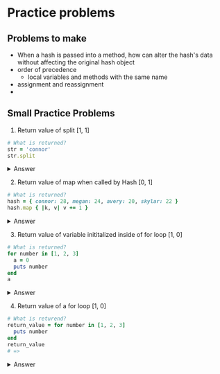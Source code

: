 # Practice problems

## Problems to make

* When a hash is passed into a method, how can alter the hash's data without affecting the original hash object
* order of precedence
  * local variables and methods with the same name
* assignment and reassignment
* 

## Small Practice Problems

1. Return value of split [1, 1]
```ruby
# What is returned?
str = 'connor'
str.split
```

<details>
  <summary>Answer</summary>
  <pre>
  <code># => ["connor"]</code>
  </pre>
</details>


2. Return value of map when called by Hash [0, 1]

```ruby
# What is returned?
hash = { connor: 28, megan: 24, avery: 20, skylar: 22 }
hash.map { |k, v| v += 1 }
```

<details>
  <summary>Answer</summary>
  <pre>
  <code># => [29, 25, 21, 23]</code>
  </pre>
</details>



3. Return value of variable inititalized inside of for loop [1, 0]

```ruby
# What is returned?
for number in [1, 2, 3]
  a = 0
  puts number
end
a
```
<details>
  <summary>Answer</summary>
<pre>
<code># 0</code>
<pre>
</details>


4. Return value of a for loop [1, 0]

```ruby
# What is returend?
return_value = for number in [1, 2, 3]
  puts number
end
return_value
# =>
```
<details>
  <summary>Answer</summary>
<pre>
<code>[1, 2, 3]</code>
</pre>
<details>



5. Using `until `as a modifier

```ruby
# print a once it reference a value of at least 10
a = 0
# code here
p a # 11
```
<details>
<summary>Answer</summary>
<pre>
<code>
until a > 10
  a += 1
end
</code>
</pre>
</details>



6. `begin/end` to write a loop that executes the body once before the condition [1, 0]

```ruby
p a # 11
```
<details>
<summary>Answer</summary>
<pre>
begin
  `
end
</pre>
</details>


7. `next` statement to skip over iteration and return value for the block

```ruby
# map over array, if it's multiply by 2
[1, 2, 3].map do |number|
end
```

8. Printing human-readable version of the object

```ruby
# return a human readable version of an object
ary = [1, 2, 3]
# => "[1, 2, 3]"
```

9. What is the return value of `index`

```ruby
b.index { |num| num.odd? }
# => 
```

10. What does the block consider for `index`

```ruby

```

11. What does the following return?

```ruby
['a', 1].sort
```

12. Using `sort` return the array in reversed order [1, 0]

```ruby
ary = [1, 2, 3, 4, 5]

# => [5, 4, 3, 2, 1]
```

13. When using `dup` or `clone` with a collection, what is returned?

```ruby
arr1 = ["a", "b", "c"]
arr2 = arr1.dup
arr2[1].upcase!

arr2
arr1 
```

14. What does `arr1` and `arr2` reference in the following code?

```ruby
arr1 = ["a", "b", "c"]
arr2 = arr1.dup
arr2.map! do |char|
  char.upcase
end

arr1
arr2
```



15. What will be returned when invoking the `add_name` method

```ruby
names = ['connor', 'skylar']

def add_name(arr, name)
  arr = arr + [name]
end

add_names(names, 'avery')
puts names.inspect # => 
```



16. What will `reverse_each` return when called on a Hash?

```ruby
people = { connor: 28, megan: 24, avery: 20, skylar: 22 }
people.reverse_each do |name, age|
  puts name, age
end
# ...
# =>
```



17. What will `reverse_each` return when called on an Array?

```ruby
[1, 2, 3].reverse_each { |num| puts num }
# ...
# => 
```



18. Given an array, drop the number that are less than 3

```ruby
arr = [1, 2, 3, 4, 5]
# => [3, 4, 5]
```



19. Given an array, add items to the array. Modifies the caller.

```ruby
arr = [1, 2, 3]

p arr
# => "[1, 2, 3, 4, 5, 6]"
```



20. Given an array, add items to the array, without modifying the caller.

```ruby
arr = [1, 2, 3]
arr2 = [4, 5, 6]
new_arr = # write solution here
p arr 
# => "[1, 2, 3]"
p new_arr
# => "[1, 2, 3, 4, 5, 6]"Given a string, see if there is a match in the string that matches the word 'connor', return a boolean value.
```



21. Given `str` see if the word 'connor' is matched anywhere in the string, return a boolean [1, 0]

```ruby
str = 'how tall is connor?'

# => true
```



22. Sort the array of arrays which contain numeric strings, we want to sort the outer array so that the inner arrays are ordered according to the *numeric* value of the strings they contain. 

```ruby
arr = [['1', '8', '11'], ['2', '6', '13'], ['2', '12', '15'], ['1', '8', '9']]

# => [["1", "8", "9"], ["1", "8", "11"], ["2", "6", "13"], ["2", "12", "15"]]
```

[Source]: https://launchschool.com/lessons/c53f2250/assignments/c633cf37	"Working With Blocks"



23. Return an integer larger than 13 from the first sub-array and an item with a size less than 6 from the second sub-array. 

```ruby
numbers_and_fruits = [[8, 13, 27], ['apple', 'banana', 'cantaloupe']]
numbers_and_fruits.map do |arr|
  arr.select do |item|
    # write code here
  end
end 
# => [[27], ["apple"]]
```
[Source]: https://launchschool.com/lessons/c53f2250/assignments/c633cf37	"Working With Blocks"



24. Call the `take_block` method and have it print the number 32.

```ruby
def take_block(number, &block)
  block.call(number)
end
```

25. Transform the given array into a hash of grouped values, the `key` is the character and the `value` is an array of all characters.
```ruby
arr = ["a", "l", "p", "h", "a", "b", "e", "t", "s", "o", "u", "p"]

# => {"a"=>["a", "a"], "l"=>["l"], "p"=>["p", "p"], "h"=>["h"], "b"=>["b"], "e"=>["e"],           "t"=>["t"], "s"=>["s"],"o"=>["o"], "u"=>["u"] }
```

26. Given an array, find the sum of each variation of two digits.

```ruby
arr = [1, 2, 3]
# hint, Array.permutation
```

27. Given this data structure write some code to return an array which contains only the hashes where all the integers are even.

```ruby
arr = [{a: [1, 2, 3]}, {b: [2, 4, 6], c: [3, 6], d: [4]}, {e: [8], f: [6, 10]}]

```

28. How would you order this array of number strings by descending numeric value?
```ruby
arr = ['10', '11', '9', '7', '8']
```
<details>
  <summary>Answer</summary>
	<pre>
	arr.sort { |a, b| b.to_i <=> a.to_i }
	</pre>
</details>

*[Sorting, Nested Collections and Working with Blocks] (https://launchschool.com/lessons/c53f2250/assignments/f524e910)*



29. What are the three major differences between an Array and Hash?

<details>
<summary>Answer</summary>
<pre>
- Order
- Arrays are accessed by Index, while a Hash is accessed by keys
- Arrays can have duplicate elements while Hash keys are unique
</pre>
</details>



